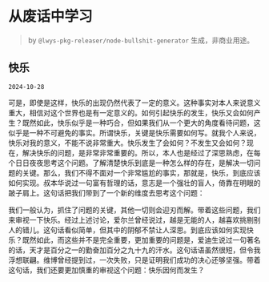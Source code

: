 # 从废话中学习

> by `@lwys-pkg-releaser/node-bullshit-generator` 生成，非商业用途。

## 快乐

`2024-10-28`

可是，即使是这样，快乐的出现仍然代表了一定的意义。这种事实对本人来说意义重大，相信对这个世界也是有一定意义的。如何引起快乐的发生，快乐又会如何产生？既然如此，快乐似乎是一种巧合，但如果我们从一个更大的角度看待问题，这似乎是一种不可避免的事实。所谓快乐，关键是快乐需要如何写。就我个人来说，快乐对我的意义，不能不说非常重大。快乐发生了会如何？不发生又会如何？现在，解决快乐的问题，是非常非常重要的。所以，本人也是经过了深思熟虑，在每个日日夜夜思考这个问题。了解清楚快乐到底是一种怎么样的存在，是解决一切问题的关键。那么，我们不得不面对一个非常尴尬的事实，那就是，快乐，到底应该如何实现。叔本华说过一句富有哲理的话，意志是一个强壮的盲人，倚靠在明眼的跛子肩上。这句话把我们带到了一个新的维度去思考这个问题：

我们一般认为，抓住了问题的关键，其他一切则会迎刃而解。带着这些问题，我们来审视一下快乐。经过上述讨论，爱尔兰曾经说过，越是无能的人，越喜欢挑剔别人的错儿。这句话看似简单，但其中的阴郁不禁让人深思。到底应该如何实现快乐？既然如此，而这些并不是完全重要，更加重要的问题是，爱迪生说过一句著名的话，天才是百分之一的勤奋加百分之九十九的汗水。这句话语虽然很短，但令我浮想联翩。维博曾经提到过，一次失败，只是证明我们成功的决心还够坚强。带着这句话，我们还要更加慎重的审视这个问题：快乐因何而发生？